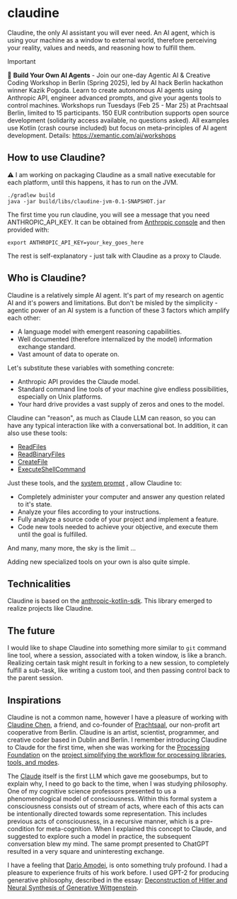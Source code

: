 # claudine

Claudine, the only AI assistant you will ever need. An AI agent, which is using your machine
as a window to external world, therefore perceiving your reality, values and needs, and reasoning
how to fulfill them.

> [!IMPORTANT]
> 🤖 **Build Your Own AI Agents** - Join our one-day Agentic AI & Creative Coding Workshop in Berlin (Spring 2025), led by AI hack Berlin hackathon winner Kazik Pogoda. Learn to create autonomous AI agents using Anthropic API, engineer advanced prompts, and give your agents tools to control machines. Workshops run Tuesdays (Feb 25 - Mar 25) at Prachtsaal Berlin, limited to 15 participants. 150 EUR contribution supports open source development (solidarity access available, no questions asked). All examples use Kotlin (crash course included) but focus on meta-principles of AI agent development. Details: <https://xemantic.com/ai/workshops>

## How to use Claudine?

:warning: I am working on packaging Claudine as a small native executable for each platform,
until this happens, it has to run on the JVM.

```shell
./gradlew build
java -jar build/libs/claudine-jvm-0.1-SNAPSHOT.jar
```

The first time you run claudine, you will see a message that you need ANTHROPIC_API_KEY. It can be obtained
from [Anthropic console](https://console.anthropic.com/) and then provided with:

```shell
export ANTHROPIC_API_KEY=your_key_goes_here
```

The rest is self-explanatory - just talk with Claudine as a proxy to Claude.

## Who is Claudine?

Claudine is a relatively simple AI agent. It's part of my research on agentic AI and it's powers
and limitations. But don't be misled by the simplicity - agentic
power of an AI system is a function of these 3 factors which amplify each other:

* A language model with emergent reasoning capabilities.
* Well documented (therefore internalized by the model) information exchange standard.
* Vast amount of data to operate on.

Let's substitute these variables with something concrete:

* Anthropic API provides the Claude model.
* Standard command line tools of your machine give endless possibilities, especially on Unix platforms.
* Your hard drive provides a vast supply of zeros and ones to the model.

Claudine can "reason", as much as Claude LLM can reason, so you can have any typical interaction
like with a conversational bot. In addition, it can also use these tools:

* [ReadFiles](src/jvmAndPosixMain/kotlin/tool/ReadFiles.kt)
* [ReadBinaryFiles](src/jvmAndPosixMain/kotlin/tool/ReadBinaryFiles.kt)
* [CreateFile](src/jvmAndPosixMain/kotlin/tool/CreateFile.kt)
* [ExecuteShellCommand](src/jvmAndPosixMain/kotlin/tool/ExecuteShellCommand.kt)

Just these tools, and the
[system prompt](src/jvmAndPosixMain/kotlin/ClaudineCliSystemPrompt.kt)
, allow Claudine to:

* Completely administer your computer and answer any question related to it's state.
* Analyze your files according to your instructions.
* Fully analyze a source code of your project and implement a feature.
* Code new tools needed to achieve your objective, and execute them until the goal is fulfilled.

And many, many more, the sky is the limit ...

Adding new specialized tools on your own is also quite simple. 

## Technicalities

Claudine is based on the
[anthropic-kotlin-sdk](https://github.com/xemantic/anthropic-sdk-kotlin).
This library emerged to realize projects like Claudine.

## The future

I would like to shape Claudine into something more similar to `git` command
line tool, where a session, associated with a token window, is like a branch.
Realizing certain task might result in forking to a new session, to completely
fulfill a sub-task, like writing a custom tool, and then passing control
back to the parent session.

## Inspirations

Claudine is not a common name, however I have a pleasure of working with
[Claudine Chen](https://mingness.github.io/), a friend, and co-founder of
[Prachtsaal](https://prachtsaal.berlin/), our non-profit art cooperative from Berlin.
Claudine is an artist, scientist, programmer, and creative coder based
in Dublin and Berlin. I remember introducing Claudine to Claude for the first time,
when she was working for the [Processing Foundation](https://processingfoundation.org/)
on  the
[project simplifying the workflow for processing libraries, tools, and modes](https://processingfoundation.org/grants/pr05-grantees).

The [Claude](https://claude.ai/) itself is the first LLM which gave me goosebumps,
but to explain why, I need to go back to the time, when I was studying philosophy.
One of my cognitive science professors presented to us a phenomenological model
of consciousness. Within this formal system a consciousness consists out of
stream of acts, where each of this acts can be intentionally directed towards some
representation. This includes previous acts of consciousness, in a recursive manner,
which is a pre-condition for meta-cognition. When I explained this concept to Claude,
and suggested to explore such a model in practice, the subsequent conversation blew my mind.
The same prompt presented to ChatGPT resulted in a very square and uninteresting exchange.

I have a feeling that [Dario Amodei](https://darioamodei.com/machines-of-loving-grace),
is onto something truly profound. I had a pleasure to experience fruits of his work
before. I used GPT-2 for producing generative philosophy, described in the essay:
[Deconstruction of Hitler and Neural Synthesis of Generative Wittgenstein](https://medium.com/@kazikpogoda/deconstruction-of-hitler-neural-synthesis-of-generative-wittgenstein-3682484a7669?source=friends_link&sk=369f1512ec89948e346ce0f814784118).
